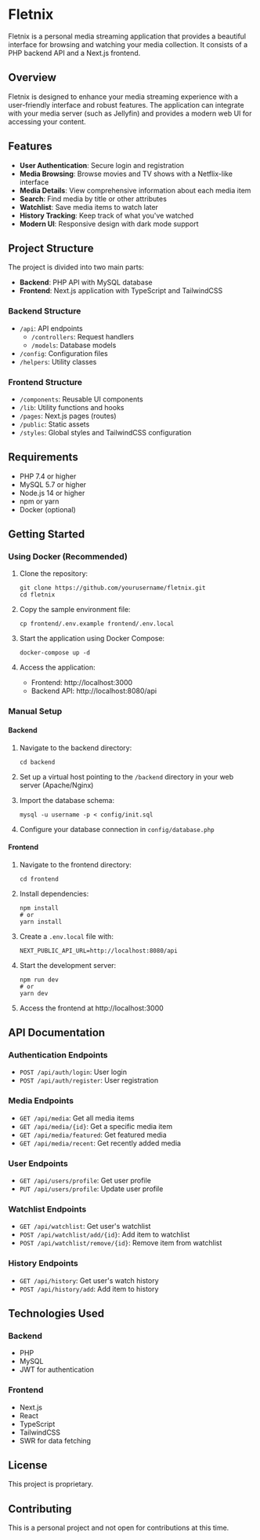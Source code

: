 # Fletnix

Fletnix is a personal media streaming application that provides a beautiful interface for browsing and watching your media collection. It consists of a PHP backend API and a Next.js frontend.

## Overview

Fletnix is designed to enhance your media streaming experience with a user-friendly interface and robust features. The application can integrate with your media server (such as Jellyfin) and provides a modern web UI for accessing your content.

## Features

- **User Authentication**: Secure login and registration
- **Media Browsing**: Browse movies and TV shows with a Netflix-like interface
- **Media Details**: View comprehensive information about each media item
- **Search**: Find media by title or other attributes
- **Watchlist**: Save media items to watch later
- **History Tracking**: Keep track of what you've watched
- **Modern UI**: Responsive design with dark mode support

## Project Structure

The project is divided into two main parts:

- **Backend**: PHP API with MySQL database
- **Frontend**: Next.js application with TypeScript and TailwindCSS

### Backend Structure

- `/api`: API endpoints
  - `/controllers`: Request handlers
  - `/models`: Database models
- `/config`: Configuration files
- `/helpers`: Utility classes

### Frontend Structure

- `/components`: Reusable UI components
- `/lib`: Utility functions and hooks
- `/pages`: Next.js pages (routes)
- `/public`: Static assets
- `/styles`: Global styles and TailwindCSS configuration

## Requirements

- PHP 7.4 or higher
- MySQL 5.7 or higher
- Node.js 14 or higher
- npm or yarn
- Docker (optional)

## Getting Started

### Using Docker (Recommended)

1. Clone the repository:
   ```
   git clone https://github.com/yourusername/fletnix.git
   cd fletnix
   ```

2. Copy the sample environment file:
   ```
   cp frontend/.env.example frontend/.env.local
   ```

3. Start the application using Docker Compose:
   ```
   docker-compose up -d
   ```

4. Access the application:
   - Frontend: http://localhost:3000
   - Backend API: http://localhost:8080/api

### Manual Setup

#### Backend

1. Navigate to the backend directory:
   ```
   cd backend
   ```

2. Set up a virtual host pointing to the `/backend` directory in your web server (Apache/Nginx)

3. Import the database schema:
   ```
   mysql -u username -p < config/init.sql
   ```

4. Configure your database connection in `config/database.php`

#### Frontend

1. Navigate to the frontend directory:
   ```
   cd frontend
   ```

2. Install dependencies:
   ```
   npm install
   # or
   yarn install
   ```

3. Create a `.env.local` file with:
   ```
   NEXT_PUBLIC_API_URL=http://localhost:8080/api
   ```

4. Start the development server:
   ```
   npm run dev
   # or
   yarn dev
   ```

5. Access the frontend at http://localhost:3000

## API Documentation

### Authentication Endpoints

- `POST /api/auth/login`: User login
- `POST /api/auth/register`: User registration

### Media Endpoints

- `GET /api/media`: Get all media items
- `GET /api/media/{id}`: Get a specific media item
- `GET /api/media/featured`: Get featured media
- `GET /api/media/recent`: Get recently added media

### User Endpoints

- `GET /api/users/profile`: Get user profile
- `PUT /api/users/profile`: Update user profile

### Watchlist Endpoints

- `GET /api/watchlist`: Get user's watchlist
- `POST /api/watchlist/add/{id}`: Add item to watchlist
- `POST /api/watchlist/remove/{id}`: Remove item from watchlist

### History Endpoints

- `GET /api/history`: Get user's watch history
- `POST /api/history/add`: Add item to history

## Technologies Used

### Backend
- PHP
- MySQL
- JWT for authentication

### Frontend
- Next.js
- React
- TypeScript
- TailwindCSS
- SWR for data fetching

## License

This project is proprietary.

## Contributing

This is a personal project and not open for contributions at this time. 